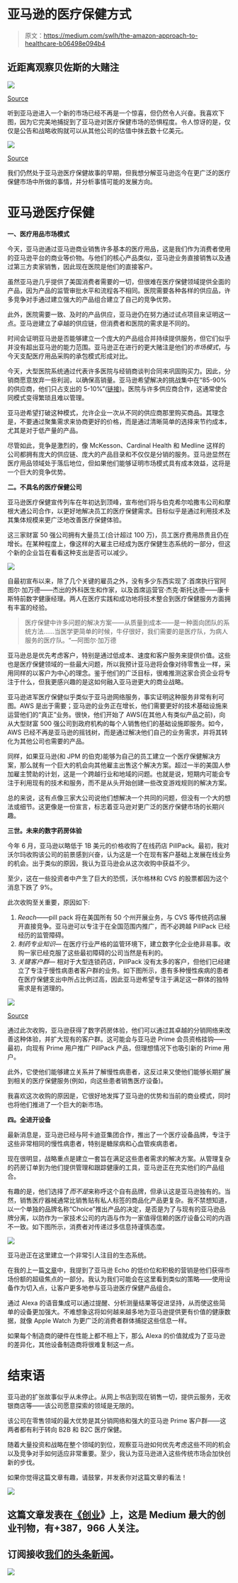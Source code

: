 # 亚马逊的医疗保健方式

> 原文：<https://medium.com/swlh/the-amazon-approach-to-healthcare-b06498e094b4>

## 近距离观察贝佐斯的大赌注

![](img/c952a8a9df703c1ce3b4e584055cbeff.png)

[Source](https://sanvada.com/2018/01/31/amazon-others-create-new-healthcare-company/)

听到亚马逊进入一个新的市场已经不再是一个惊喜，但仍然令人兴奋。我喜欢下图，因为它完美地捕捉到了亚马逊对医疗保健市场的恐惧程度。令人惊讶的是，仅仅是公告和战略收购就可以从其他公司的估值中抹去数十亿美元。

![](img/421e7891f2cfe23ff63a2edb22555d36.png)

[Source](https://gigazine.net/gsc_news/en/20180316-amazon-nightmare/)

我们仍然处于亚马逊医疗保健故事的早期，但我想分解亚马逊迄今在更广泛的医疗保健市场中所做的事情，并分析事情可能的发展方向。

# 亚马逊医疗保健

**一、医疗用品市场模式**

今天，亚马逊通过亚马逊商业销售许多基本的医疗用品，这是我们作为消费者使用的亚马逊平台的商业等价物。与他们的核心产品类似，亚马逊业务直接销售以及通过第三方卖家销售，因此现在医院是他们的直接客户。

虽然亚马逊几乎提供了美国消费者需要的一切，但很难在医疗保健领域提供全面的产品，因为产品的监管审批水平和流程各不相同。医院需要各种各样的供应品，许多竞争对手通过建立强大的产品组合建立了自己的竞争优势。

此外，医院需要一致、及时的产品供应，亚马逊仍在努力通过试点项目来证明这一点。亚马逊建立了卓越的供应链，但消费者和医院的需求是不同的。

时间会证明亚马逊是否能够建立一个庞大的产品组合并持续提供服务，但它们似乎并没有超出亚马逊的能力范围。亚马逊正在进行的更大赌注是他们的*市场模式*，与今天支配医疗用品采购的承包模式形成对比。

今天，大型医院系统通过代表许多医院与经销商谈判合同来巩固购买力。因此，分销商愿意放弃一些利润，以确保高销量。亚马逊希望解决的挑战集中在“85-90%的供应商，他们只占支出的 5-10%”([链接](http://spendmatters.com/research/fix-tail-propel-procurement-attacking-tail-spend-problem-b2b/))。医院与许多供应商合作，这通常使合同模式变得繁琐且难以管理。

亚马逊希望打破这种模式，允许企业一次从不同的供应商那里购买商品。其理念是，不要通过聚集需求来协商更好的价格，而是通过清晰简单的选择来节约成本，尤其是对于低产量的产品。

尽管如此，竞争是激烈的，像 McKesson、Cardinal Health 和 Medline 这样的公司都拥有庞大的供应链、庞大的产品目录和不仅仅是分销的服务。亚马逊显然在医疗用品领域处于落后地位，但如果他们能够证明市场模式具有成本效益，这将是一个巨大的竞争优势。

**二。不具名的医疗保健公司**

亚马逊医疗保健宣传列车在年初达到顶峰，宣布他们将与伯克希尔哈撒韦公司和摩根大通公司合作，以更好地解决员工的医疗保健需求。目标似乎是通过利用技术及其集体规模来更广泛地改善医疗保健体验。

这三家财富 50 强公司拥有大量员工(合计超过 100 万)，员工医疗费用昂贵且仍在增长。在某种程度上，像这样的大雇主已经成为医疗保健生态系统的一部分，但这个新的企业旨在看看这种支出是否可以减少。

![](img/3bf8425c391db7b138d523179a16b855.png)

自最初宣布以来，除了几个关键的雇员之外，没有多少东西实现了:首席执行官阿图尔·加万德——杰出的外科医生和作家，以及首席运营官·杰克·斯托达德——康卡斯特前数字健康经理。两人在医疗实践和成功地将技术整合到医疗保健服务方面拥有丰富的经验。

> 医疗保健中许多问题的解决方案——从质量到成本——是一种面向团队的系统方法……当医学更简单的时候，牛仔很好，我们需要的是医疗队，为病人服务的医疗队。“—阿图尔·加万德

亚马逊总是优先考虑客户，特别是通过低成本、速度和客户服务来提供价值。这些也是医疗保健领域的一些最大问题，所以我预计亚马逊将会像对待零售业一样，采用同样的以客户为中心的理念。鉴于他们的广泛目标，很难推测这家合资企业将专注于什么，但我更感兴趣的是这如何融入亚马逊更大的商业战略。

亚马逊进军医疗保健似乎类似于亚马逊网络服务，事实证明这种服务非常有利可图。AWS 是出于需要；亚马逊的业务正在增长，他们需要更好的技术基础设施来运营他们的“真正”业务。很快，他们开始了 AWS(在其他人有类似产品之前)，向从大型财富 500 强公司到政府机构的每个人销售他们的基础设施即服务。如今，AWS 已经不再是亚马逊的摇钱树，而是通过解决他们自己的业务需求，并将其转化为其他公司也需要的产品。

同样，如果亚马逊(和 JPM 的伯克)能够为自己的员工建立一个医疗保健解决方案，那么就有一个巨大的机会向其他雇主出售这个解决方案。超过一半的美国人参加雇主赞助的计划，这是一个跨越行业和地域的问题。也就是说，短期内可能会专注于利用现有的技术和服务，而不是从头开始创建一些改变游戏规则的解决方案。

总的来说，这有点像三家大公司说他们想解决一个共同的问题，但没有一个大的想法或细节。这更像是一份宣言，标志着亚马逊对更广泛的医疗保健市场的长期兴趣。

**三世。未来的数字药房体验**

今年 6 月，亚马逊以略低于 1B 美元的价格收购了在线药店 PillPack。最初，我对沃尔玛收购该公司的前景感到兴奋，认为这是一个在现有客户基础上发展在线业务的机会。出于类似的原因，我认为亚马逊会从这次收购中获益不少。

至少，这在一些投资者中产生了巨大的恐慌，沃尔格林和 CVS 的股票都因为这个消息下跌了 9%。

此次收购至关重要，原因如下:

1.  *Reach*——pill pack 将在美国所有 50 个州开展业务，与 CVS 等传统药店展开直接竞争。亚马逊可以专注于在全国范围内推广，而不必跨越 PillPack 已经经历的监管障碍。
2.  *制药专业知识—* 在医疗行业严格的监管环境下，建立数字化企业绝非易事。收购一家已经克服了这些最初障碍的公司当然是有利的。
3.  *关键客户群—* 相对于大型连锁药店，PillPack 没有太多的客户，但他们已经建立了专注于慢性病患者客户群的业务。如下图所示，患有多种慢性疾病的患者在医疗保健支出中所占比例过高，因此亚马逊希望专注于满足这一群体的独特需求是有道理的。

![](img/44867273c48b468ababb898bde5d9193.png)

[Source](https://healthitanalytics.com/news/analyzing-medicare-chronic-disease-prevalence-spending-rates)

通过此次收购，亚马逊获得了数字药房体验，他们可以通过其卓越的分销网络来改善这种体验，并扩大现有的客户群。这可能会与亚马逊 Prime 会员资格挂钩——最初，向现有 Prime 用户推广 PillPack 产品，但理想情况下也吸引新的 Prime 用户。

此外，它使他们能够建立关系并了解慢性病患者，这反过来又使他们能够长期扩展到相关的医疗保健服务(例如，向这些患者销售医疗设备)。

我喜欢这次收购的原因是，它很好地发挥了亚马逊的优势和当前的商业模式，同时也将他们推进了一个巨大的新市场。

**四。全进开设备**

最新消息是，亚马逊已经与阿卡迪亚集团合作，推出了一个医疗设备品牌，专注于这些非常相同的慢性病患者，特别是糖尿病和心血管疾病患者。

现在很明显，战略重点是建立一套旨在满足这些患者需求的解决方案。从管理复杂的药房订单到为他们提供管理和跟踪健康的工具，亚马逊正在充实他们的产品组合。

有趣的是，他们选择了*而不是*来称呼这个自有品牌，但承认这是亚马逊独有的。当然，销售医疗器械通常比销售贴有私人标签的商品化产品更复杂。我不禁想知道，以一个单独的品牌名称“Choice”推出产品的决定，是否是为了与现有的亚马逊品牌分离，以防作为一家技术公司的内涵与作为一家值得信赖的医疗设备公司的内涵不一致。如下图所示，消费者对传递过多信息持谨慎态度。

![](img/a13d4052b417bf4c564a9328fdfffa54.png)

亚马逊正在这里建立一个非常引人注目的生态系统。

在我的上一篇[文章](/@nanduanilal/amazons-next-win-is-in-voice-95ea72af0990)中，我提到了亚马逊 Echo 的低价位和积极的营销是他们获得市场份额的超级焦点的一部分。我认为我们可能会在这里看到类似的策略——使用设备作为切入点，让客户更多地参与亚马逊医疗保健产品组合。

通过 Alexa 的语音集成可以通过提醒、分析测量结果等促进坚持，从而使这些简单的设备更加强大。不难想象这将如何越来越多地为亚马逊提供更有价值的健康数据，就像 Apple Watch 为更广泛的消费者群体捕捉这些信息一样。

如果每个制造商的硬件在性能上都不相上下，那么 Alexa 的价值就成为了亚马逊的差异化，其他设备制造商将很难复制这一点。

# 结束语

亚马逊的扩张故事似乎从未停止。从网上书店到现在销售一切，提供云服务，无收银商店等——该公司愿意探索的领域是无限的。

该公司在零售领域的最大优势是其分销网络和强大的亚马逊 Prime 客户群——这两者都有利于转向 B2B 和 B2C 医疗保健。

随着大量投资和战略在整个领域的到位，观察亚马逊如何优先考虑这些不同的机会以及竞争对手如何适应非常重要。至少，我认为亚马逊进入这些传统市场会加快创新的步伐。

如果你觉得这篇文章有趣，请鼓掌，并发表你对这篇文章的看法！

[![](img/308a8d84fb9b2fab43d66c117fcc4bb4.png)](https://medium.com/swlh)

## 这篇文章发表在[《创业](https://medium.com/swlh)》上，这是 Medium 最大的创业刊物，有+387，966 人关注。

## 订阅接收[我们的头条新闻](http://growthsupply.com/the-startup-newsletter/)。

[![](img/b0164736ea17a63403e660de5dedf91a.png)](https://medium.com/swlh)